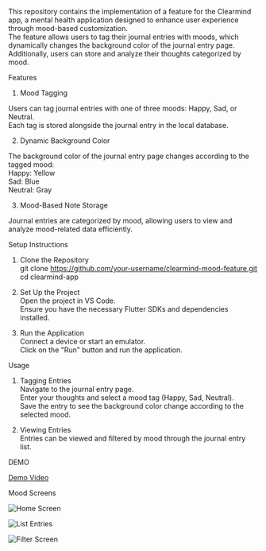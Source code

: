 This repository contains the implementation of a feature for the Clearmind app, a mental health application designed to enhance user experience through mood-based customization. <br>
The feature allows users to tag their journal entries with moods, which dynamically changes the background color of the journal entry page.<br> 
Additionally, users can store and analyze their thoughts categorized by mood.<br>

Features<br>

1. Mood Tagging<br>

Users can tag journal entries with one of three moods: Happy, Sad, or Neutral.<br>
Each tag is stored alongside the journal entry in the local database.<br>

2. Dynamic Background Color<br>

The background color of the journal entry page changes according to the tagged mood:<br>
  Happy: Yellow<br>
  Sad: Blue<br>
  Neutral: Gray<br>
  
3. Mood-Based Note Storage<br>

Journal entries are categorized by mood, allowing users to view and analyze mood-related data efficiently.<br>


Setup Instructions<br>

1. Clone the Repository<br>
git clone https://github.com/your-username/clearmind-mood-feature.git<br>
cd clearmind-app <br>

2. Set Up the Project<br>
Open the project in VS Code.<br>
Ensure you have the necessary Flutter SDKs and dependencies installed.<br>

3. Run the Application<br>
Connect a device or start an emulator.<br>
Click on the "Run" button and run the application.<br>


Usage<br>
1. Tagging Entries<br>
Navigate to the journal entry page.<br>
Enter your thoughts and select a mood tag (Happy, Sad, Neutral).<br>
Save the entry to see the background color change according to the selected mood.<br>

2. Viewing Entries<br>
Entries can be viewed and filtered by mood through the journal entry list.<br>


DEMO<br>

[Demo Video](https://github.com/user-attachments/assets/1ecb2e57-911d-4ecd-acee-04a011b585ae) <br>

Mood Screens <br>

![Home Screen](https://github.com/user-attachments/assets/7a99f323-69e9-41eb-865e-731542f617e1)<br>

![List Entries](https://github.com/user-attachments/assets/9d9cf0ca-0fb0-4724-9e70-1047dee2f735)<br>

![Filter Screen](https://github.com/user-attachments/assets/6fcea229-3510-46f8-a875-ee3572744649)<br>


